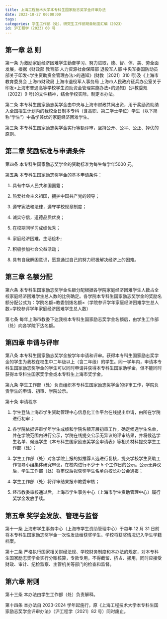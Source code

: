 ```yaml
---
title: 上海工程技术大学本专科生国家励志奖学金评审办法
date: 2023-10-27 00:00:00
tags: 
categories: 学生工作部（处）、研究生工作部规章制度汇编（2023）
id: 沪工程学〔2023〕60 号
---
```


## 第一章 总 则 

第一条 为激励家庭经济困难学生勤奋学习、努力进取，德、智、体、美、劳全面发展，根据《财政部 教育部 人力资源社会保障部 退役军人部 中央军委国防动员部关于印发<学生资助资金管理办法>的通知》(财教〔2021〕310 号)及《上海市教育委员会 上海市财政局 上海市退役军人事务局 上海市人民政府征兵办公室关于印发<上海市普通高等学校学生资助资金管理实施办法>的通知》(沪教委规〔2022〕9 号)的文件精神，结合学校实际，制定本办法。

第二条 本专科生国家励志奖学金由中央与上海市财政共同出资，用于奖励资助纳入全国招生计划内的我校全日制本专科（含高职、第二学士学位）学生（以下简称“学生”）中品学兼优的家庭经济困难学生。

第三条 本专科生国家励志奖学金实行等额评审，坚持公开、公平、公正、择优的原则。

## 第二章 奖励标准与申请条件

第四条 本专科生国家励志奖学金的资助标准为每生每学年5000 元。

第五条 本专科生国家励志奖学金的基本申请条件：

1. 具有中华人民共和国国籍；

2. 热爱社会主义祖国，拥护中国共产党的领导；

3. 遵守宪法和法律，遵守学校规章制度；

4. 诚实守信，道德品质优良；

5. 在校期间学习成绩优秀；

6. 家庭经济困难，生活俭朴;

7. 积极参加社会公益活动；

8. 具有自我解困意识，愿意通过自己的努力积极解决经济上的困难。

## 第三章 名额分配

第六条 本专科生国家励志奖学金名额分配根据各学院家庭经济困难学生人数占全校家庭经济困难学生总人数的比例确定。各学院本专科生国家励志奖学金的奖励名额分配公式为：学院名额=教委划拨名额×（学院参评学年家庭经济困难学生总人数÷学校参评学年家庭经济困难学生总人数）

第七条 每年上海市教委下达我校本专科生国家励志奖学金名额后，由学生工作部（处）向各学院下达名额。

## 第四章 申请与评审

第八条 本专科生国家励志奖学金按学年申请和评审。获得本专科生国家励志奖学金的学生为我校在校生中二年级以上（含二年级）的学生。同一学年内，申请本专科生国家励志奖学金的学生可以同时申请并获得本专科生国家助学金，但不能同时获得本专科生国家奖学金或本专科生上海市奖学金。

第九条 学生工作部（处）负责组织本专科生国家励志奖学金的评审工作，学院负责学生的申请、初审、学院公示。

第十条 申请程序

1. 学生登陆上海市学生资助管理中心信息化工作平台在线提出申请，由所在学院进行初审；

2. 各学院依据评审学年学生成绩和学院名额开展初审工作，确定候选学生名单，并在学院范围内进行公示，学院在线提交公示无异议的评审结果，并将候选学生名单、候选学生《本专科生国家励志奖学金申请表》等相关材料提交学生工作部（处）；

3. 学生工作部（处）对各学院上报的拟推荐人选进行复核，提交学校学生资助工作领导小组集体研究审议，在校内进行不少于 5 个工作日的公示。公示无异议后，学生工作部（处）将审议后拟获奖学生名单向校长办公会通报；

4. 学生工作部（处）将评审结果报市教委审核；

5. 经市教委审核通过后，上海市学生事务中心（上海市学生资助管理中心）履行奖学金发放手续。

## 第五章 奖学金发放、管理与监督

第十一条 上海市学生事务中心（上海市学生资助管理中心）于每年 12 月 31 日前将本专科生国家励志奖学金一次性发放给获奖学生。学校将获奖情况记入学生学籍档案。

第十二条 严格执行国家相关财经法规、学校财务制度和本办法的规定，对本专科生国家励志奖学金实行分账核算，专款专用，不得截留、挤占、挪用，同时应接受财政、审计、纪检监察、主管机关等部门的检查和监督。

## 第六章 附则

第十三条 本办法由学生工作部（处）负责解释。

第十四条 本办法自 2023-2024 学年起施行，原《上海工程技术大学本专科生国家励志奖学金评审办法》（沪工程学〔2021〕82 号）同时废止。